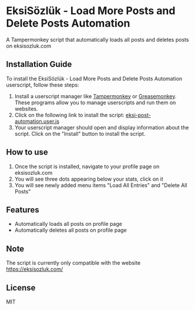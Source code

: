 # EksiSözlük - Load More Posts and Delete Posts Automation

A Tampermonkey script that automatically loads all posts and deletes posts on eksisozluk.com

## Installation Guide

To install the EksiSözlük - Load More Posts and Delete Posts Automation userscript, follow these steps:

1. Install a userscript manager like [Tampermonkey](https://tampermonkey.net/) or [Greasemonkey](https://www.greasespot.net/). These programs allow you to manage userscripts and run them on websites.
2. Click on the following link to install the script: [eksi-post-automation.user.js](https://github.com/baturkacamak/user-scripts/raw/eksi-post-automation/eksi-post-automation.user.js)
3. Your userscript manager should open and display information about the script. Click on the "Install" button to install the script.

## How to use

1. Once the script is installed, navigate to your profile page on eksisozluk.com
2. You will see three dots appearing below your stats, click on it
3. You will see newly added menu items "Load All Entries" and "Delete All Posts"

## Features

- Automatically loads all posts on profile page
- Automatically deletes all posts on profile page

## Note

The script is currently only compatible with the website https://eksisozluk.com/

## License

MIT
